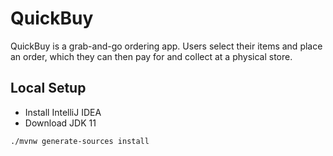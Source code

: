 # QuickBuy
QuickBuy is a grab-and-go ordering app. Users select their items and place an order, 
which they can then pay for and collect at a physical store.

## Local Setup
- Install IntelliJ IDEA
- Download JDK 11

`./mvnw generate-sources install`